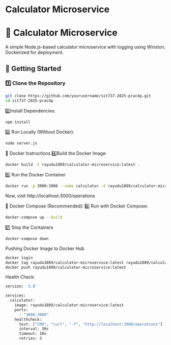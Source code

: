 # Calculator Microservice
# 🧮 Calculator Microservice

A simple Node.js-based calculator microservice with logging using Winston, Dockerized for deployment.

## 🚀 Getting Started

### 1️⃣ Clone the Repository
```sh
git clone https://github.com/yourusername/sit737-2025-prac4p.git
cd sit737-2025-prac4p

```
2️⃣Install Dependencies:
```sh
npm install
```
3️⃣ Run Locally (Without Docker):
```sh
node server.js
```

🐳 Docker Instructions
4️⃣Build the Docker Image:
```sh
docker build -t rayudu1889/calculator-microservice:latest .
```
5️⃣ Run the Docker Container           
```sh
docker run -p 3000:3000 --name calculator -d rayudu1889/calculator-microservice:latest
```
Now, visit http://localhost:3000/operations

📝 Docker Compose (Recommended):
6️⃣ Run with Docker Compose:
```sh
docker-compose up --build
```
7️⃣ Stop the Containers
```sh
docker-compose down
```
Pushing Docker Image to Docker Hub
```sh
docker login
docker tag rayudu1889/calculator-microservice:latest rayudu1889/calculator-microservice:latest
docker push rayudu1889/calculator-microservice:latest
```
Health Check:
```sh
version: '3.8'

services:
  calculator:
    image: rayudu1889/calculator-microservice:latest
    ports:
      - "3000:3000"
    healthcheck:
      test: ["CMD", "curl", "-f", "http://localhost:3000/operations"]
      interval: 30s
      timeout: 10s
      retries: 3
```
